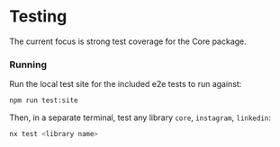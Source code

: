 # Testing
The current focus is strong test coverage for the Core package.

### Running

Run the local test site for the included e2e tests to run against:
```bash
npm run test:site
```

Then, in a separate terminal, test any library `core`, `instagram`, `linkedin`:
```bash
nx test <library name>
```
